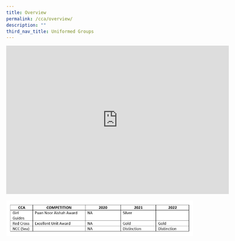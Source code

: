 ```yaml
---
title: Overview
permalink: /cca/overview/
description: ""
third_nav_title: Uniformed Groups
---
```

<iframe allowfullscreen="true" height="400" width="600" frameborder="0" src="https://docs.google.com/presentation/d/e/2PACX-1vSd91q_NhfVpZej7cDZtxI8FO---1Xc_WPF90WVijSwpHnMeqkPy_54Cmfjp1Gi9St898zxYyX8eFsY/embed?start=true&amp;loop=true&amp;delayms=3000"></iframe>

![](/images/CCA/awardsuniformgroups.jpg)